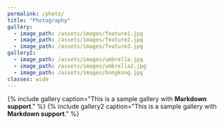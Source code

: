 ```yaml
---
permalink: /photo/
title: "Photography"
gallery:
  - image_path: /assets/images/feature1.jpg
  - image_path: /assets/images/feature2.jpg
  - image_path: /assets/images/feature3.jpg
gallery2:
  - image_path: /assets/images/umbrella.jpg
  - image_path: /assets/images/umbrella2.jpg
  - image_path: /assets/images/hongkong.jpg
classes: wide
---
```


{% include gallery caption="This is a sample gallery with **Markdown support**." %}
{% include gallery2 caption="This is a sample gallery with **Markdown support**." %}